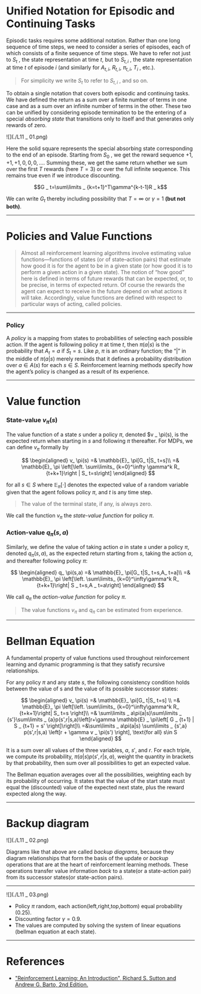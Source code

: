 # Unified Notation for Episodic and Continuing Tasks


Episodic tasks requires some additional notation. Rather than one long sequence of time steps, we need to consider a series of episodes, each of which consists of a finite sequence of time steps. We have to refer not just to $S _ t$ , the state representation at time $t$, but to $S _ {t,i}$ , the state representation at time $t$ of episode $i$ (and similarly for $A _ {t,i}$,
$R _ {t,i}$, $\pi _ {t,i}$, $T _ {i}$ , etc.). 
> For simplicity we write $S _ t$ to refer to $S _ {t,i}$ , and so on.


To obtain a single notation that covers both episodic and continuing tasks. We have defined the return as a sum over a finite number of terms in one case and as a sum over an infinite number of terms in the other. These two can be unified by considering episode termination to be the entering of a special *absorbing state* that transitions only to itself and that generates only rewards of zero.

![](./L11 _ 01.png)

Here the solid square represents the special absorbing state corresponding to the end of an
episode. Starting from $S _ 0$ , we get the reward sequence $+1, +1, +1, 0, 0, 0, . . ..$ Summing
these, we get the same return whether we sum over the first $T$ rewards (here $T=3$) or
over the full infinite sequence. This remains true even if we introduce discounting.

$$G _ t=\sum\limits _ {k=t+1}^T\gamma^{k-t-1}R _ k$$

We can write $G _ t$ thereby including possibility that $T=\infty$ or $\gamma=1$ **(but not both)**.

---

# Policies and Value Functions

> Almost all reinforcement learning algorithms involve estimating value functions—functions of states (or of state–action pairs) that estimate how good it is for the agent to be in a given state (or how good it is to perform a given action in a given state). The notion of “how good” here is defined in terms of future rewards that can be expected, or, to be precise, in terms of expected return. Of course the rewards the agent can expect to receive in the future depend on what actions it will take. Accordingly, value functions are defined with respect to particular ways of acting, called policies.


---
### Policy
A *policy* is a mapping from states to probabilities of selecting each possible
action. If the agent is following policy $\pi$ at time $t$, then $\pi(a|s)$ is the probability that
$A _ t = a$ if $S _ t = s$. Like $p$, $\pi$ is an ordinary function; the “|” in the middle of $\pi(a|s)$ merely reminds that it defines a probability distribution over $a\in A(s)$ for each $s\in S$.
Reinforcement learning methods specify how the agent’s policy is changed as a result of
its experience.


---
# Value function
### State-value $v _ \pi(s)$
The value function of a state $s$ under a policy $\pi$, denoted $v _ \pi(s), is the expected return
when starting in $s$ and following $\pi$ thereafter. For MDPs, we can define $v _ \pi$ formally by

$$
\begin{aligned}
v_ \pi(s) =& \mathbb{E}_ \pi[G_ t|S_ t=s]\\ 
=& \mathbb{E}_ \pi \left[\left. \sum\limits_ {k=0}^\infty \gamma^k R_ {t+k+1}\right | S_ t=s\right]
\end{aligned}
$$

for all $s\in S$ where $\mathbb{E} _ \pi[\cdot]$ denotes the expected value of a random variable given that the agent follows policy $\pi$, and $t$ is any time step.

> The value of the terminal state, if any, is always zero. 

We call the function $v _ \pi$ the *state-value function* for policy $\pi$.

### Action-value $q _ \pi(s,a)$


Similarly, we define the value of taking action $a$ in state $s$ under a policy $\pi$, denoted
$q _ \pi(s, a)$, as the expected return starting from $s$, taking the action $a$, and thereafter
following policy $\pi$:


$$
\begin{aligned}
q_ \pi(s,a) =& \mathbb{E}_ \pi[G_ t|S_ t=s,A_ t=a]\\
=& \mathbb{E}_ \pi \left[\left. \sum\limits_ {k=0}^\infty\gamma^k R_ {t+k+1}\right| S _ t=s,A _ t=a\right]
\end{aligned}
$$


We call $q _ \pi$ the *action-value function* for policy $\pi$.

> The value functions $v _ \pi$ and $q _ \pi$ can be estimated from experience.


---
# Bellman Equation

A fundamental property of value functions used throughout reinforcement learning and dynamic programming is that they satisfy recursive relationships. 

For any policy $\pi$ and any state $s$, the following consistency condition holds between the value of s and the value of its possible successor states:

$$
\begin{aligned}
v_ \pi(s) =& \mathbb{E}_ \pi[G_ t|S_ t=s] \\
=& \mathbb{E}_ \pi \left[\left. \sum\limits_ {k=0}^\infty\gamma^k R_ {t+k+1}\right| S_ t=s \right]\\
=& \sum\limits _ a\pi(a|s)\sum\limits _ {s'}\sum\limits _ {a}p(s',r|s,a)\left[r+\gamma \mathbb{E} _ \pi\left[ G _ {t+1} | S _ {t+1} = s' \right]\right]\\
=&\sum\limits _ a\pi(a|s) \sum\limits _ {s',a} p(s',r|s,a) \left[r + \gamma v _ \pi(s') \right], \text{for all} s\in S
\end{aligned}
$$


It is a sum over all values of the three variables, $a$, $s'$, and $r$. For each triple, we compute its probability, $\pi(a|s)p(s',r|s,a)$, weight the quantity in brackets by that probability, then sum over all possibilities to get an expected value.

The Bellman equation averages over all the possibilities, weighting each by its probability of occurring. It states that the value of the start state must equal the (discounted) value of the expected next state, plus the reward expected along the way.

---

# Backup diagram

![](./L11 _ 02.png)

Diagrams like that above are called *backup diagrams*, because they diagram relationships that form the basis of the update or *backup* operations that are at the heart of reinforcement learning methods. These operations transfer value information *back* to a state(or a state-action pair) from its successor states(or state-action pairs).


---
![](./L11 _ 03.png)


- Policy $\pi$ random, each action(left,right,top,bottom) equal probability $(0.25)$.
- Discounting factor $\gamma=0.9$.
- The values are computed by solving the system of linear equations (bellman equation at each state).
---
# References

- ["Reinforcement Learning: An Introduction", Richard S. Sutton and Andrew G. Barto, 2nd Edition.](https://inst.eecs.berkeley.edu/~cs188/sp20/assets/files/SuttonBartoIPRLBook2ndEd.pdf)







